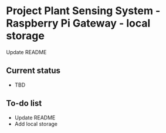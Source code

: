 # Project Plant Sensing System - Raspberry Pi Gateway - local storage
Update README

## Current status
- TBD

## To-do list
- Update README
- Add local storage
